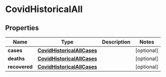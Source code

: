 # CovidHistoricalAll

## Properties
Name | Type | Description | Notes
------------ | ------------- | ------------- | -------------
**cases** | [**CovidHistoricalAllCases**](CovidHistoricalAllCases.md) |  |  [optional]
**deaths** | [**CovidHistoricalAllCases**](CovidHistoricalAllCases.md) |  |  [optional]
**recovered** | [**CovidHistoricalAllCases**](CovidHistoricalAllCases.md) |  |  [optional]
